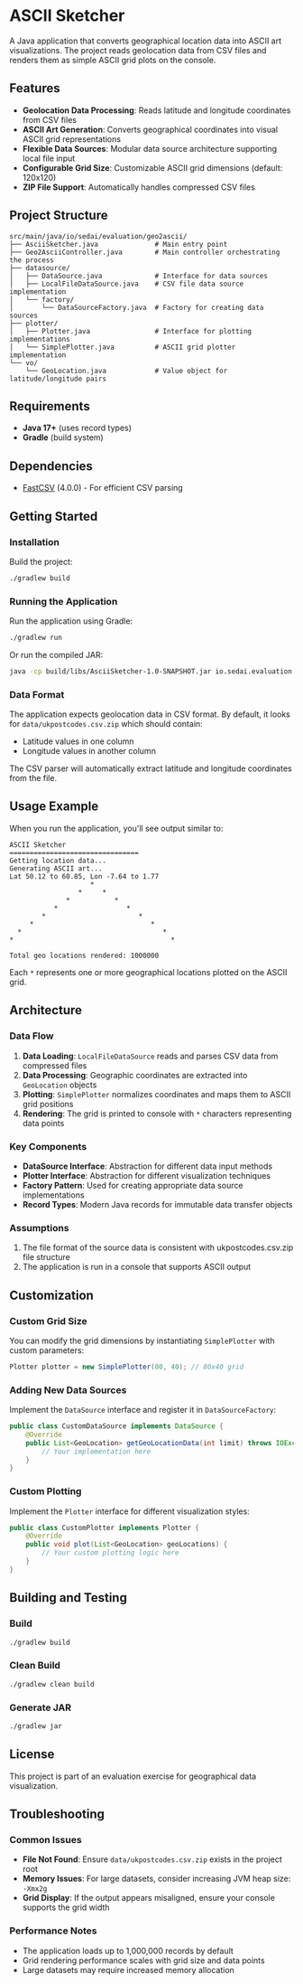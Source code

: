 # ASCII Sketcher

A Java application that converts geographical location data into ASCII art visualizations. The project reads geolocation data from CSV files and renders them as simple ASCII grid plots on the console.

## Features

- **Geolocation Data Processing**: Reads latitude and longitude coordinates from CSV files
- **ASCII Art Generation**: Converts geographical coordinates into visual ASCII grid representations
- **Flexible Data Sources**: Modular data source architecture supporting local file input
- **Configurable Grid Size**: Customizable ASCII grid dimensions (default: 120x120)
- **ZIP File Support**: Automatically handles compressed CSV files

## Project Structure

```
src/main/java/io/sedai/evaluation/geo2ascii/
├── AsciiSketcher.java              # Main entry point
├── Geo2AsciiController.java        # Main controller orchestrating the process
├── datasource/
│   ├── DataSource.java             # Interface for data sources
│   ├── LocalFileDataSource.java    # CSV file data source implementation
│   └── factory/
│       └── DataSourceFactory.java  # Factory for creating data sources
├── plotter/
│   ├── Plotter.java                # Interface for plotting implementations
│   └── SimplePlotter.java          # ASCII grid plotter implementation
└── vo/
    └── GeoLocation.java            # Value object for latitude/longitude pairs
```

## Requirements

- **Java 17+** (uses record types)
- **Gradle** (build system)

## Dependencies

- [FastCSV](https://github.com/osiegmar/FastCSV) (4.0.0) - For efficient CSV parsing

## Getting Started

### Installation

Build the project:
   ```bash
   ./gradlew build
   ```

### Running the Application

Run the application using Gradle:
```bash
./gradlew run
```

Or run the compiled JAR:
```bash
java -cp build/libs/AsciiSketcher-1.0-SNAPSHOT.jar io.sedai.evaluation.geo2ascii.AsciiSketcher
```

### Data Format

The application expects geolocation data in CSV format. By default, it looks for `data/ukpostcodes.csv.zip` which should contain:
- Latitude values in one column
- Longitude values in another column

The CSV parser will automatically extract latitude and longitude coordinates from the file.

## Usage Example

When you run the application, you'll see output similar to:

```
ASCII Sketcher
================================
Getting location data...
Generating ASCII art...
Lat 50.12 to 60.85, Lon -7.64 to 1.77
                    *
                 *     *
              *           *
           *                 *
        *                       *
     *                             *
  *                                   *
*                                       *

Total geo locations rendered: 1000000
```

Each `*` represents one or more geographical locations plotted on the ASCII grid.

## Architecture

### Data Flow

1. **Data Loading**: `LocalFileDataSource` reads and parses CSV data from compressed files
2. **Data Processing**: Geographic coordinates are extracted into `GeoLocation` objects
3. **Plotting**: `SimplePlotter` normalizes coordinates and maps them to ASCII grid positions
4. **Rendering**: The grid is printed to console with `*` characters representing data points

### Key Components

- **DataSource Interface**: Abstraction for different data input methods
- **Plotter Interface**: Abstraction for different visualization techniques
- **Factory Pattern**: Used for creating appropriate data source implementations
- **Record Types**: Modern Java records for immutable data transfer objects

### Assumptions

1. The file format of the source data is consistent with ukpostcodes.csv.zip file structure
2. The application is run in a console that supports ASCII output


## Customization

### Custom Grid Size

You can modify the grid dimensions by instantiating `SimplePlotter` with custom parameters:

```java
Plotter plotter = new SimplePlotter(80, 40); // 80x40 grid
```

### Adding New Data Sources

Implement the `DataSource` interface and register it in `DataSourceFactory`:

```java
public class CustomDataSource implements DataSource {
    @Override
    public List<GeoLocation> getGeoLocationData(int limit) throws IOException {
        // Your implementation here
    }
}
```

### Custom Plotting

Implement the `Plotter` interface for different visualization styles:

```java
public class CustomPlotter implements Plotter {
    @Override
    public void plot(List<GeoLocation> geoLocations) {
        // Your custom plotting logic here
    }
}
```

## Building and Testing

### Build
```bash
./gradlew build
```

### Clean Build
```bash
./gradlew clean build
```

### Generate JAR
```bash
./gradlew jar
```

## License

This project is part of an evaluation exercise for geographical data visualization.

## Troubleshooting

### Common Issues

- **File Not Found**: Ensure `data/ukpostcodes.csv.zip` exists in the project root
- **Memory Issues**: For large datasets, consider increasing JVM heap size: `-Xmx2g`
- **Grid Display**: If the output appears misaligned, ensure your console supports the grid width

### Performance Notes

- The application loads up to 1,000,000 records by default
- Grid rendering performance scales with grid size and data points
- Large datasets may require increased memory allocation
